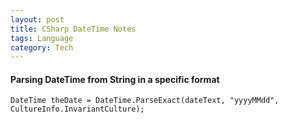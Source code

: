 ```yaml
---
layout: post
title: CSharp DateTime Notes
tags: Language
category: Tech
---
```


#### Parsing DateTime from String in a specific format ####

~~~
DateTime theDate = DateTime.ParseExact(dateText, "yyyyMMdd", CultureInfo.InvariantCulture);
~~~
